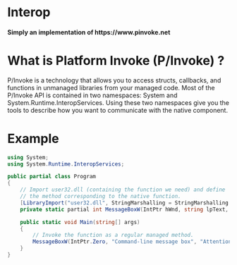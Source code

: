 # Interop
<h4>Simply an implementation of https://www.pinvoke.net</h4>

# What is Platform Invoke (P/Invoke) ?
P/Invoke is a technology that allows you to access structs, callbacks, and functions in unmanaged libraries from your managed code. Most of the P/Invoke API is contained in two namespaces: System and System.Runtime.InteropServices. Using these two namespaces give you the tools to describe how you want to communicate with the native component.

# Example
```cs
using System;
using System.Runtime.InteropServices;

public partial class Program
{
    // Import user32.dll (containing the function we need) and define
    // the method corresponding to the native function.
    [LibraryImport("user32.dll", StringMarshalling = StringMarshalling.Utf16, SetLastError = true)]
    private static partial int MessageBoxW(IntPtr hWnd, string lpText, string lpCaption, uint uType);

    public static void Main(string[] args)
    {
        // Invoke the function as a regular managed method.
        MessageBoxW(IntPtr.Zero, "Command-line message box", "Attention!", 0);
    }
}
```
